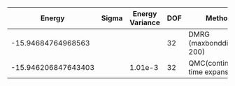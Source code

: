 |       Energy          |  Sigma          | Energy Variance  | DOF |Method                                                          | Data repository                |
| ----------------------| --------------- | -----------------| ------- |------------------------------------------------------------|------------------------------- |
| -15.94684764968563 |                 |                  |   32     | DMRG (maxbonddim = 200)                                   |  |
| -15.946206847643403 |         |    1.01e-3    |   32     |  QMC(continuous-time expansion) | [SpinlesstV-LCT-INT](https://github.com/wangleiphy/SpinlesstV-LCT-INT)  |s
